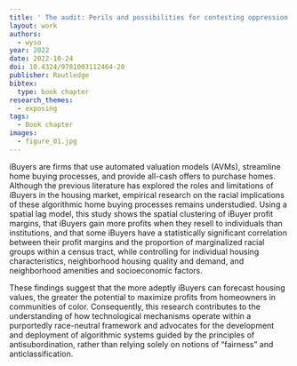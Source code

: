```yaml
---
title: ' The audit: Perils and possibilities for contesting oppression in the heritage landscape'
layout: work
authors:
  - wyso
year: 2022
date: 2022-10-24
doi: 10.4324/9781003112464-20
publisher: Routledge
bibtex:
  type: book chapter
research_themes:
  - exposing
tags:
  - Book chapter
images:
  - figure_01.jpg
---
```

iBuyers are firms that use automated valuation models (AVMs), streamline home buying processes, and provide all-cash offers to purchase homes. Although the previous literature has explored the roles and limitations of iBuyers in the housing market, empirical research on the racial implications of these algorithmic home buying processes remains understudied. Using a spatial lag model, this study shows the spatial clustering of iBuyer profit margins, that iBuyers gain more profits when they resell to individuals than institutions, and that some iBuyers have a statistically significant correlation between their profit margins and the proportion of marginalized racial groups within a census tract, while controlling for individual housing characteristics, neighborhood housing quality and demand, and neighborhood amenities and socioeconomic factors. 

These findings suggest that the more adeptly iBuyers can forecast housing values, the greater the potential to maximize profits from homeowners in communities of color. Consequently, this research contributes to the understanding of how technological mechanisms operate within a purportedly race-neutral framework and advocates for the development and deployment of algorithmic systems guided by the principles of antisubordination, rather than relying solely on notions of “fairness” and anticlassification.